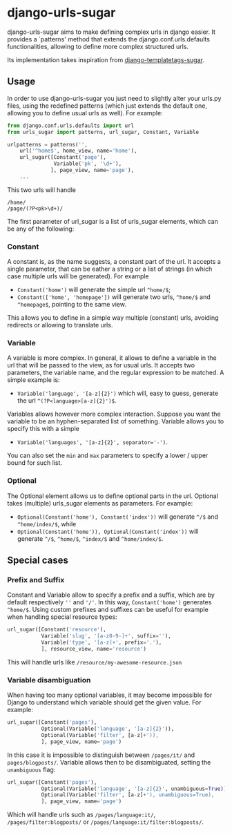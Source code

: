 django-urls-sugar
=================

django-urls-sugar aims to make defining complex urls in django easier.
It provides a `patterns' method that extends the django.conf.urls.defaults functionalities, allowing to define more complex structured urls.

Its implementation takes inspiration from [django-templatetags-sugar](http://github.com/alex/django-templatetag-sugar).

Usage
-----

In order to use django-urls-sugar you just need to slightly alter your urls.py files, using the redefined patterns (which just extends the default one, allowing you to define usual urls as well). For example:

```python
from django.conf.urls.defaults import url
from urls_sugar import patterns, url_sugar, Constant, Variable

urlpatterns = patterns('',
    url('^home$', home_view, name='home'),
    url_sugar([Constant('page'),
               Variable('pk', '\d+'),
              ], page_view, name='page'),
    ...
```

This two urls will handle

```
/home/
/page/(?P<pk>\d+)/
```

The first parameter of url_sugar is a list of urls_sugar elements, which can be any of the following:

### Constant
A constant is, as the name suggests, a constant part of the url. It accepts a single parameter, that can be eather a string or a list of strings (in which case multiple urls will be generated). For example

* `Constant('home')` will generate the simple url `^home/$`;
* `Constant(['home', 'homepage'])` will generate two urls, `^home/$` and `^homepage$`, pointing to the same view.

This allows you to define in a simple way multiple (constant) urls, avoiding redirects or allowing to translate urls.


### Variable
A variable is more complex. In general, it allows to define a variable in the url that will be passed to the view, as for usual urls. It accepts two parameters, the variable name, and the regular expression to be matched. A simple example is:

* `Variable('language', '[a-z]{2}')` which will, easy to guess, generate the url `^(?P<language>[a-z]{2}')$`.

Variables allows however more complex interaction. Suppose you want the variable to be an hyphen-separated list of something. Variable allows you to specify this with a simple

* `Variable('languages', '[a-z]{2}', separator='-')`.

You can also set the `min` and `max` parameters to specify a lower / upper bound for such list.


### Optional
The Optional element allows us to define optional parts in the url. Optional takes (multiple) urls_sugar elements as parameters. For example:

* `Optional(Constant('home'), Constant('index'))` will generate `^/$` and `^home/index/$`, while
* `Optional(Constant('home')), Optional(Constant('index'))` will generate `^/$`, `^home/$`, `^index/$` and `^home/index/$`.


Special cases
-------------

### Prefix and Suffix
Constant and Variable allow to specify a prefix and a suffix, which are by default respectively `''` and `'/'`. In this way, `Constant('home')` generates `^home/$`. Using custom prefixes and suffixes can be useful for example when handling special resource types:

```python
url_sugar([Constant('resource'),
           Variable('slug', '[a-z0-9-]+', suffix=''),
           Variable('type', '[a-z]+', prefix='.'),
           ], resource_view, name='resource')
```

This will handle urls like `/resource/my-awesome-resource.json`


### Variable disambiguation
When having too many optional variables, it may become impossible for Django to understand which variable should get the given value. For example:

```python
url_sugar([Constant('pages'),
           Optional(Variable('language', '[a-z]{2}')),
           Optional(Variable('filter', [a-z]+')),
           ], page_view, name='page')
```

In this case it is impossible to distinguish between `/pages/it/` and `pages/blogposts/`. Variable allows then to be disambiguated, setting the `unambiguous` flag:

```python
url_sugar([Constant('pages'),
           Optional(Variable('language', '[a-z]{2}', unambiguous=True)),
           Optional(Variable('filter', [a-z]+'), unambiguous=True),
           ], page_view, name='page')
```

Which will handle urls such as `/pages/language:it/`, `/pages/filter:blogposts/` or `/pages/language:it/filter:blogposts/`.
